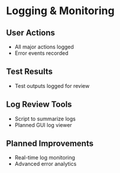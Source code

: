 # Logging & Monitoring

## User Actions
- All major actions logged
- Error events recorded

## Test Results
- Test outputs logged for review

## Log Review Tools
- Script to summarize logs
- Planned GUI log viewer

## Planned Improvements
- Real-time log monitoring
- Advanced error analytics
